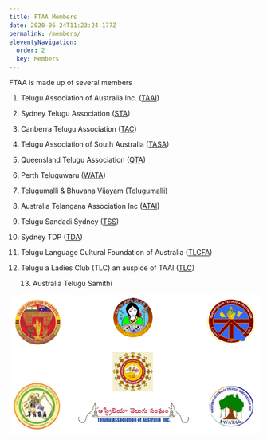 ```yaml
---
title: FTAA Members
date: 2020-06-24T11:23:24.177Z
permalink: /members/
eleventyNavigation:
  order: 2
  key: Members
---
```

FTAA is made up of several members

1. Telugu Association of Australia Inc. ([TAAI](http://web.archive.org/web/20200308152223/http://www.taai.net.au/))
2. Sydney Telugu Association ([STA](http://web.archive.org/web/20200308152223/http://www.sydneytelugu.org/))
3. Canberra Telugu Association ([TAC](http://web.archive.org/web/20200308152223/http://www.tacanberra.com/))
4. Telugu Association of South Australia ([TASA](http://web.archive.org/web/20200308152223/http://www.tasa.asn.au/))
5. Queensland Telugu Association ([QTA](http://web.archive.org/web/20200308152223/http://qldteluguassociation.org/))
6. Perth Teluguwaru ([WATA](http://web.archive.org/web/20200308152223/http://www.perthteluguwaru.org/))
7. Telugumalli & Bhuvana Vijayam ([Telugumalli](http://web.archive.org/web/20200308152223/http://www.telugumalli.com/))
8. Australia Telangana Association Inc ([ATAI](http://web.archive.org/web/20200308152223/http://www.atai.org.au/))
9. Telugu Sandadi Sydney ([TSS](http://web.archive.org/web/20200308152223/https://www.facebook.com/TeluguSandadi/))
10. Sydney TDP ([TDA](http://web.archive.org/web/20200308152223/http://telugudesam.org.au/))
11. Telugu Language Cultural Foundation of Australia ([TLCFA](http://web.archive.org/web/20200308152223/http://www.tlcfa.org.au/))
12. Telugu a Ladies Club (TLC) an auspice of TAAI ([TLC](http://web.archive.org/web/20200308152223/https://www.facebook.com/Telugu-Ladies-Club-TLC-787046894683634/))

    13. Australia Telugu Samithi



![FTAA Main Members](/static/img/members.png)